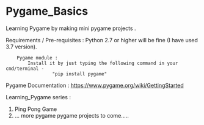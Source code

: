 # Pygame_Basics


Learning Pygame by making mini pygame projects .

Requirements / Pre-requisites :
        Python 2.7 or higher will be fine (I have used 3.7 version).

        Pygame module :
            Install it by just typing the following command in your cmd/terminal -
                     "pip install pygame"    


Pygame Documentation :
https://www.pygame.org/wiki/GettingStarted


Learning_Pygame series :
1. Ping Pong Game 
2. ...
more pygame pygame projects to come.....


